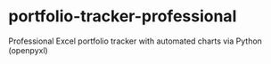 # portfolio-tracker-professional
Professional Excel portfolio tracker with automated charts via Python (openpyxl)
